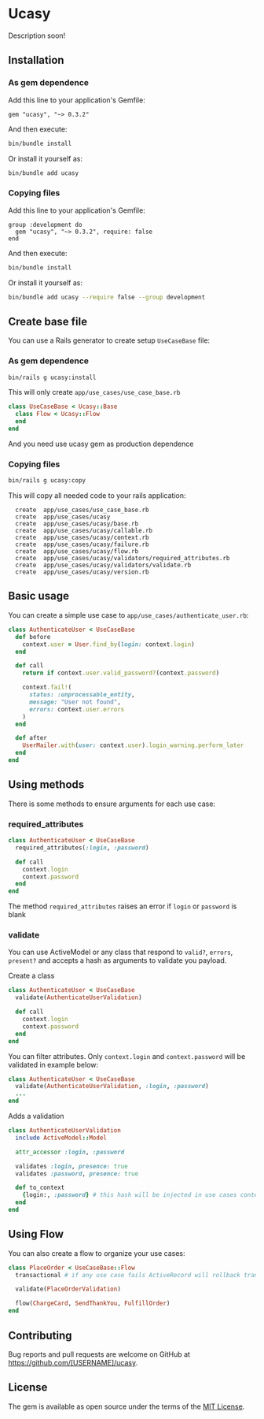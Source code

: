 # Ucasy

Description soon!

## Installation

### As gem dependence

Add this line to your application's Gemfile:

```ru
gem "ucasy", "~> 0.3.2"
```

And then execute:

```bash
bin/bundle install
```

Or install it yourself as:

```bash
bin/bundle add ucasy
```

### Copying files

Add this line to your application's Gemfile:

```ru
group :development do
  gem "ucasy", "~> 0.3.2", require: false
end
```

And then execute:

```bash
bin/bundle install
```

Or install it yourself as:

```bash
bin/bundle add ucasy --require false --group development
```

## Create base file

You can use a Rails generator to create setup `UseCaseBase` file:

### As gem dependence

```sh
bin/rails g ucasy:install
```

This will only create `app/use_cases/use_case_base.rb`

```rb
class UseCaseBase < Ucasy::Base
  class Flow < Ucasy::Flow
  end
end
```

And you need use ucasy gem as production dependence

### Copying files

```sh
bin/rails g ucasy:copy
```
This will copy all needed code to your rails application:

```
  create  app/use_cases/use_case_base.rb
  create  app/use_cases/ucasy
  create  app/use_cases/ucasy/base.rb
  create  app/use_cases/ucasy/callable.rb
  create  app/use_cases/ucasy/context.rb
  create  app/use_cases/ucasy/failure.rb
  create  app/use_cases/ucasy/flow.rb
  create  app/use_cases/ucasy/validators/required_attributes.rb
  create  app/use_cases/ucasy/validators/validate.rb
  create  app/use_cases/ucasy/version.rb
```

## Basic usage

You can create a simple use case to `app/use_cases/authenticate_user.rb`:

```rb
class AuthenticateUser < UseCaseBase
  def before
    context.user = User.find_by(login: context.login)
  end

  def call
    return if context.user.valid_password?(context.password)

    context.fail!(
      status: :unprocessable_entity,
      message: "User not found",
      errors: context.user.errors
    )
  end

  def after
    UserMailer.with(user: context.user).login_warning.perform_later
  end
end
```

## Using methods

There is some methods to ensure arguments for each use case:

### required_attributes

```rb
class AuthenticateUser < UseCaseBase
  required_attributes(:login, :password)

  def call
    context.login
    context.password
  end
end
```

The method `required_attributes` raises an error if `login` or `password` is blank


### validate

You can use ActiveModel or any class that respond to `valid?`, `errors`, `present?` and accepts a hash as arguments to validate you payload.

Create a class

```rb
class AuthenticateUser < UseCaseBase
  validate(AuthenticateUserValidation)

  def call
    context.login
    context.password
  end
end
```

You can filter attributes. Only `context.login` and  `context.password` will be validated in example below:

```rb
class AuthenticateUser < UseCaseBase
  validate(AuthenticateUserValidation, :login, :password)
  ...
end
```

Adds a validation

```rb
class AuthenticateUserValidation
  include ActiveModel::Model

  attr_accessor :login, :password

  validates :login, presence: true
  validates :password, presence: true

  def to_context
    {login:, :password} # this hash will be injected in use cases context
  end
end
```

## Using Flow

You can also create a flow to organize your use cases:

```rb
class PlaceOrder < UseCaseBase::Flow
  transactional # if any use case fails ActiveRecord will rollback transaction

  validate(PlaceOrderValidation)

  flow(ChargeCard, SendThankYou, FulfillOrder)
end
```

## Contributing

Bug reports and pull requests are welcome on GitHub at https://github.com/[USERNAME]/ucasy.

## License

The gem is available as open source under the terms of the [MIT License](https://opensource.org/licenses/MIT).
